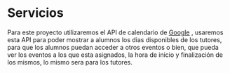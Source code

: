 # Servicios

<p>Para este proyecto utilizaremos el API de calendario de <a href="https://developers.google.com/calendar/api/guides/overview?hl=es-419">Google</a>
, usaremos esta API para poder mostrar a alumnos los dias disponibles de los tutores, para que los alumnos puedan acceder a otros eventos o bien, que pueda ver los eventos a los que esta asignados, la hora de inicio y finalización de los mismos, lo mismo sera para los tutores.</p>
